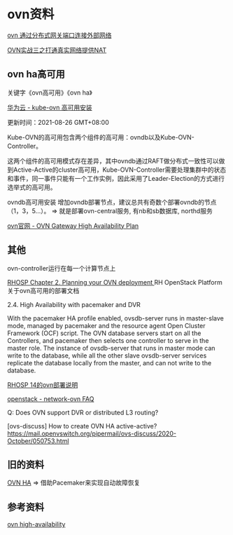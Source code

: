 # ovn资料

[ovn 通过分布式网关端口连接外部网络](https://www.jianshu.com/p/dc565d6aaebd)

[OVN实战三之打通真实网络提供NAT](https://www.sdnlab.com/19842.html)

## ovn ha高可用

关键字《ovn高可用》《ovn ha》

[华为云 - kube-ovn 高可用安装](https://support.huaweicloud.com/usermanual-kunpengcpfs/kunpengkubeovn_06_0013.html)

更新时间：2021-08-26 GMT+08:00

Kube-OVN的高可用包含两个组件的高可用：ovndb以及Kube-OVN-Controller。

这两个组件的高可用模式存在差异，其中ovndb通过RAFT做分布式一致性可以做到Active-Active的cluster高可用，Kube-OVN-Controller需要处理集群中的状态和事件，同一事件只能有一个工作实例，因此采用了Leader-Election的方式进行选举式的高可用。

ovndb高可用安装
增加ovndb部署节点，建议总共有奇数个部署ovndb的节点（1，3，5…）。
=> 就是部署ovn-central服务, 有nb和sb数据库, northd服务

[ovn官网 - OVN Gateway High Availability Plan](https://docs.ovn.org/en/latest/topics/high-availability.html)

## 其他

ovn-controller运行在每一个计算节点上

[RHOSP Chapter 2. Planning your OVN deployment ](https://access.redhat.com/documentation/en-us/red_hat_openstack_platform/13/html/networking_with_open_virtual_network/planning_your_ovn_deployment)
RH OpenStack Platform关于ovn高可用的部署文档

2.4. High Availability with pacemaker and DVR

With the pacemaker HA profile enabled, ovsdb-server runs in master-slave mode, managed by pacemaker and the resource agent Open Cluster Framework (OCF) script. The OVN database servers start on all the Controllers, and pacemaker then selects one controller to serve in the master role. The instance of ovsdb-server that runs in master mode can write to the database, while all the other slave ovsdb-server services replicate the database locally from the master, and can not write to the database.

[RHOSP 14的ovn部署说明](https://access.redhat.com/documentation/en-us/red_hat_openstack_platform/14/html/networking_with_open_virtual_network/planning_your_ovn_deployment)


[openstack - network-ovn FAQ](https://docs.openstack.org/networking-ovn/ocata/faq.html)

Q: Does OVN support DVR or distributed L3 routing?

[ovs-discuss] How to create OVN HA active-active?
https://mail.openvswitch.org/pipermail/ovs-discuss/2020-October/050753.html

## 旧的资料

[OVN HA](https://tonydeng.github.io/sdn-handbook/ovs/ovn-ha.html)
=> 借助Pacemaker来实现自动故障恢复

## 参考资料

[ovn high-availability](https://docs.ovn.org/en/latest/topics/high-availability.html)
